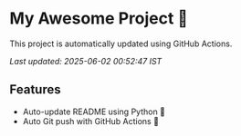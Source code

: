 # My Awesome Project 🚀

This project is automatically updated using GitHub Actions.

_Last updated: 2025-06-02 00:52:47 IST_

## Features
- Auto-update README using Python 🐍
- Auto Git push with GitHub Actions 🤖
